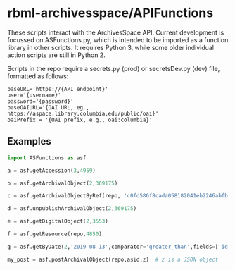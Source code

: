 # rbml-archivesspace/APIFunctions

These scripts interact with the ArchivesSpace API. Current development is focussed on ASFunctions.py, which is intended to be imported as a function library in other scripts. It requires Python 3, while some older individual action scripts are still in Python 2.

Scripts in the repo require a secrets.py (prod) or secretsDev.py (dev) file, formatted as follows:

~~~~
baseURL='https://{API_endpoint}'
user='{username}'
password='{password}'
baseOAIURL='{OAI URL, eg., https://aspace.library.columbia.edu/public/oai}'
oaiPrefix = '{OAI prefix, e.g., oai:columbia}'
~~~~


## Examples

```python
import ASFunctions as asf

a = asf.getAccession(3,4959)

b = asf.getArchivalObject(2,369175)

c = asf.getArchivalObjectByRef(repo, 'c0fd586f8cada058182041eb2246abfb')

d = asf.unpublishArchivalObject(2,369175)

e = asf.getDigitalObject(2,3553)

f = asf.getResource(repo,4850)

g = asf.getByDate(2,'2019-08-13',comparator='greater_than',fields=['id','publish'],date_type='ctime', filter='resources')

my_post = asf.postArchivalObject(repo,asid,z)  # z is a JSON object

```
